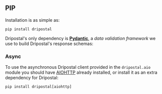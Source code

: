## PIP

Installation is as simple as:

```shell
pip install dripostal
```

Dripostal's only dependency is [**Pydantic**](https://pydantic-docs.helpmanual.io/), 
a _data validation framework_ we use to build Dripostal's response schemas:

### Async

To use the asynchronous Dripostal client provided in the `dripostal.aio` module
you should have [AIOHTTP](https://docs.aiohttp.org/en/stable/) already installed, 
or install it as an extra dependency for Dripostal:

```shell
pip install dripostal[aiohttp]
```
